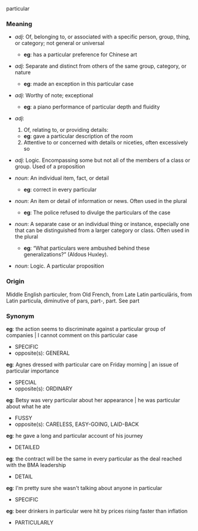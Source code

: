 particular
### Meaning
+ _adj_: Of, belonging to, or associated with a specific person, group, thing, or category; not general or universal
    + __eg__: has a particular preference for Chinese art
+ _adj_: Separate and distinct from others of the same group, category, or nature
    + __eg__: made an exception in this particular case
+ _adj_: Worthy of note; exceptional
    + __eg__: a piano performance of particular depth and fluidity
+ _adj_:
   1. Of, relating to, or providing details:
    + __eg__: gave a particular description of the room
   2. Attentive to or concerned with details or niceties, often excessively so
+ _adj_: Logic. Encompassing some but not all of the members of a class or group. Used of a proposition

+ _noun_: An individual item, fact, or detail
    + __eg__: correct in every particular
+ _noun_: An item or detail of information or news. Often used in the plural
    + __eg__: The police refused to divulge the particulars of the case
+ _noun_: A separate case or an individual thing or instance, especially one that can be distinguished from a larger category or class. Often used in the plural
    + __eg__: “What particulars were ambushed behind these generalizations?” (Aldous Huxley).
+ _noun_: Logic. A particular proposition

### Origin

Middle English particuler, from Old French, from Late Latin particulāris, from Latin particula, diminutive of pars, part-, part. See part

### Synonym

__eg__: the action seems to discriminate against a particular group of companies | I cannot comment on this particular case

+ SPECIFIC
+ opposite(s): GENERAL

__eg__: Agnes dressed with particular care on Friday morning | an issue of particular importance

+ SPECIAL
+ opposite(s): ORDINARY

__eg__: Betsy was very particular about her appearance | he was particular about what he ate

+ FUSSY
+ opposite(s): CARELESS, EASY-GOING, LAID-BACK

__eg__: he gave a long and particular account of his journey

+ DETAILED

__eg__: the contract will be the same in every particular as the deal reached with the BMA leadership

+ DETAIL

__eg__: I'm pretty sure she wasn't talking about anyone in particular

+ SPECIFIC

__eg__: beer drinkers in particular were hit by prices rising faster than inflation

+ PARTICULARLY


